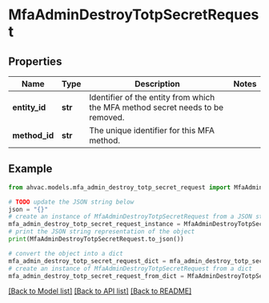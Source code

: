 # MfaAdminDestroyTotpSecretRequest


## Properties

Name | Type | Description | Notes
------------ | ------------- | ------------- | -------------
**entity_id** | **str** | Identifier of the entity from which the MFA method secret needs to be removed. | 
**method_id** | **str** | The unique identifier for this MFA method. | 

## Example

```python
from ahvac.models.mfa_admin_destroy_totp_secret_request import MfaAdminDestroyTotpSecretRequest

# TODO update the JSON string below
json = "{}"
# create an instance of MfaAdminDestroyTotpSecretRequest from a JSON string
mfa_admin_destroy_totp_secret_request_instance = MfaAdminDestroyTotpSecretRequest.from_json(json)
# print the JSON string representation of the object
print(MfaAdminDestroyTotpSecretRequest.to_json())

# convert the object into a dict
mfa_admin_destroy_totp_secret_request_dict = mfa_admin_destroy_totp_secret_request_instance.to_dict()
# create an instance of MfaAdminDestroyTotpSecretRequest from a dict
mfa_admin_destroy_totp_secret_request_from_dict = MfaAdminDestroyTotpSecretRequest.from_dict(mfa_admin_destroy_totp_secret_request_dict)
```
[[Back to Model list]](../README.md#documentation-for-models) [[Back to API list]](../README.md#documentation-for-api-endpoints) [[Back to README]](../README.md)


